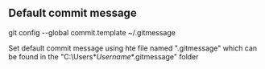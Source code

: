 ## Default commit message

git config --global commit.template ~/.gitmessage

Set default commit message using hte file named ".gitmessage" which can be found in the "C:\Users\**Username**\.gitmessage" folder